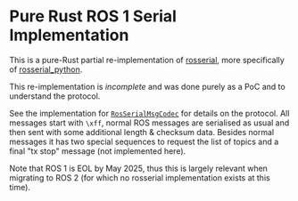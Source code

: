 # Pure Rust ROS 1 Serial Implementation

This is a pure-Rust partial re-implementation of [rosserial], more specifically of [rosserial_python].

This re-implementation is *incomplete* and was done purely as a PoC and to understand the protocol.

See the implementation for [`RosSerialMsgCodec`] for details on the protocol. All messages start with `\xff`, normal ROS
messages are serialised as usual and then sent with some additional length & checksum data. Besides normal messages it
has two special sequences to request the list of topics and a final "tx stop" message (not implemented here).

Note that ROS 1 is EOL by May 2025, thus this is largely relevant when migrating to ROS 2 (for which no rosserial
implementation exists at this time).

[rosserial]: https://wiki.ros.org/rosserial
[rosserial_python]: https://github.com/ros-drivers/rosserial/tree/noetic-devel/rosserial_python
[`RosSerialMsgCodec`]: src/codec.rs
